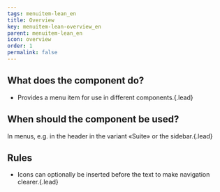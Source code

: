 ```yaml
---
tags: menuitem-lean_en
title: Overview
key: menuitem-lean-overview_en
parent: menuitem-lean_en
icon: overview
order: 1
permalink: false  
---
```


## What does the component do?
* Provides a menu item for use in different components.{.lead}

## When should the component be used?
In menus, e.g. in the <sbb-link variant="inline" type="button" href="/en/design-system/lean/components/header">header</sbb-link> in the variant «Suite» or the <sbb-link variant="inline" type="button" href="/en/design-system/lean/components/sidebar">sidebar</sbb-link>.{.lead}

## Rules
* Icons can optionally be inserted before the text to make navigation clearer.{.lead}
